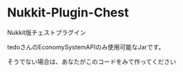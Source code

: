 # Nukkit-Plugin-Chest
Nukkit版チェストプラグイン

tedoさんのEconomySystemAPIのみ使用可能なJarです。

そうでない場合は、あなたがこのコードをみて作ってください
